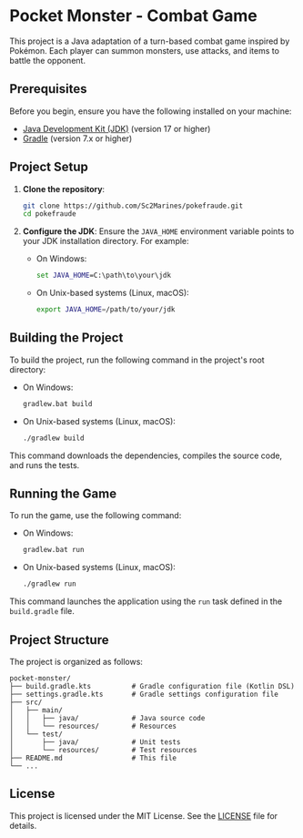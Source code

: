 # Pocket Monster - Combat Game

This project is a Java adaptation of a turn-based combat game inspired by Pokémon. Each player can summon monsters, use attacks, and items to battle the opponent.

## Prerequisites

Before you begin, ensure you have the following installed on your machine:

- [Java Development Kit (JDK)](https://adoptopenjdk.net/) (version 17 or higher)
- [Gradle](https://gradle.org/install/) (version 7.x or higher)

## Project Setup

1. **Clone the repository**:
   ```sh
   git clone https://github.com/Sc2Marines/pokefraude.git
   cd pokefraude
   ```

2. **Configure the JDK**:
   Ensure the `JAVA_HOME` environment variable points to your JDK installation directory. For example:
   - On Windows:
     ```cmd
     set JAVA_HOME=C:\path\to\your\jdk
     ```
   - On Unix-based systems (Linux, macOS):
     ```sh
     export JAVA_HOME=/path/to/your/jdk
     ```

## Building the Project

To build the project, run the following command in the project's root directory:

- On Windows:
  ```cmd
  gradlew.bat build
  ```
- On Unix-based systems (Linux, macOS):
  ```sh
  ./gradlew build
  ```

This command downloads the dependencies, compiles the source code, and runs the tests.

## Running the Game

To run the game, use the following command:

- On Windows:
  ```cmd
  gradlew.bat run
  ```
- On Unix-based systems (Linux, macOS):
  ```sh
  ./gradlew run
  ```

This command launches the application using the `run` task defined in the `build.gradle` file.

## Project Structure

The project is organized as follows:

```
pocket-monster/
├── build.gradle.kts          # Gradle configuration file (Kotlin DSL)
├── settings.gradle.kts       # Gradle settings configuration file
├── src/
│   ├── main/
│   │   ├── java/             # Java source code
│   │   └── resources/        # Resources
│   └── test/
│       ├── java/             # Unit tests
│       └── resources/        # Test resources
├── README.md                 # This file
└── ...
```

## License

This project is licensed under the MIT License. See the [LICENSE](LICENSE) file for details.